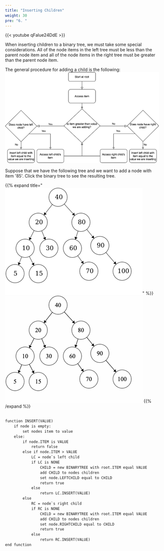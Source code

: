 ```yaml
---
title: "Inserting Children"
weight: 30
pre: "6. "
---
```


{{< youtube qFalue24DdE  >}}

When inserting children to a binary tree, we must take some special considerations. All of the node items in the left tree must be less than the parent node item and all of the node items in the right tree must be greater than the parent node item.

The general procedure for adding a child is the following: 
![Binary Tree Flowchart](images/14/4Binary_AddFlowChart.png)


Suppose that we have the following tree and we want to add a node with item '85'. Click the binary tree to see the resulting tree.

{{% expand title="![Tree To Add To](images/14/4Binary_Add.png)" %}} ![Tree Adding](images/14/4Binary_AddChild.gif) {{% /expand %}}


``` tex

function INSERT(VALUE)
    if node is empty:
        set nodes item to value
    else:
        if node.ITEM is VALUE
            return false
        else if node.ITEM > VALUE 
            LC = node`s left child
            if LC is NONE
                CHILD = new BINARYTREE with root.ITEM equal VALUE
                add CHILD to nodes children
                set node.LEFTCHILD equal to CHILD
                return true
            else
                return LC.INSERT(VALUE)
        else
            RC = node`s right child
            if RC is NONE
                CHILD = new BINARYTREE with root.ITEM equal VALUE
                add CHILD to nodes children
                set node.RIGHTCHILD equal to CHILD
                return true
            else
                return RC.INSERT(VALUE)
end function

```
